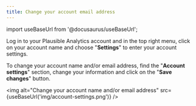 ```yaml
---
title: Change your account email address
---
```


import useBaseUrl from '@docusaurus/useBaseUrl';

Log in to your Plausible Analytics account and in the top right menu, click on your account name and choose "**Settings**" to enter your account settings.

To change your account name and/or email address, find the "**Account settings**" section, change your information and click on the "**Save changes**" button.

<img alt="Change your account name and/or email address" src={useBaseUrl('img/account-settings.png')} />
